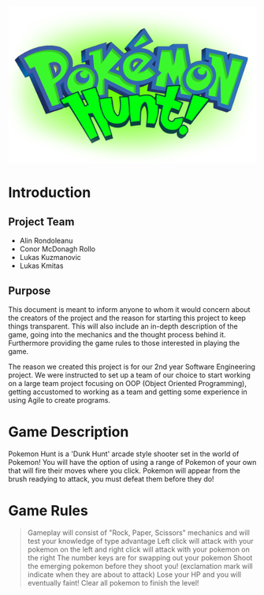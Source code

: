 ![Logo](./RepoResc/logo.png)
# Introduction
## Project Team
- Alin Rondoleanu
- Conor McDonagh Rollo
- Lukas Kuzmanovic
- Lukas Kmitas

## Purpose
This document is meant to inform anyone to whom it would concern about the creators of the project and the reason for starting this project to keep things transparent. This will also include an in-depth description of the game, going into the mechanics and the thought process behind it. Furthermore providing the game rules to those interested in playing the game.

The reason we created this project is for our 2nd year Software Engineering project. We were instructed to set up a team of our choice to start working on a large team project focusing on OOP (Object Oriented Programming), getting accustomed to working as a team and getting some experience in using Agile to create programs. 

# Game Description
Pokemon Hunt is a 'Dunk Hunt' arcade style shooter set in the world of Pokemon! You will have the option of using a range of Pokemon of your own that will fire their moves where you click. Pokemon will appear from the brush readying to attack, you must defeat them before they do!

# Game Rules
> Gameplay will consist of "Rock, Paper, Scissors" mechanics and will test your knowledge of type advantage
> Left click will attack with your pokemon on the left and right click will attack with your pokemon on the right
> The number keys are for swapping out your pokemon
> Shoot the emerging pokemon before they shoot you! (exclamation mark will indicate when they are about to attack)
> Lose your HP and you will eventually faint!
> Clear all pokemon to finish the level!
